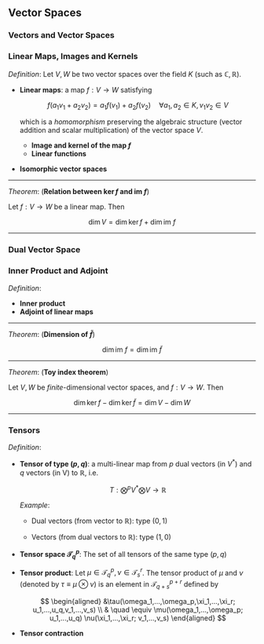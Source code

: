 ## Vector Spaces

### Vectors and Vector Spaces

### Linear Maps, Images and Kernels

*Definition*: Let $V, W$ be two vector spaces over the field $K$ (such as $\mathbb{C}, \mathbb{R}$).

- **Linear maps**: a map $f: V \to W$ satisfying

    $$
    f(a_1 v_1 + a_2 v_2) = a_1 f(v_1) + a_2 f(v_2)
    \quad \forall a_1, a_2 \in K, v_1 v_2 \in V
    $$

    which is a *homomorphism* preserving the algebraic structure (vector addition and scalar multiplication) of the vector space $V$.

    - **Image and kernel of the map $f$**
    - **Linear functions**

- **Isomorphic vector spaces**

----

*Theorem*: (**Relation between $\ker{f}$ and $\text{im }f$**)

Let $f: V \to W$ be a linear map. Then

$$
\dim{V} = \dim{\ker{f}}  + \dim{\text{im }f}
$$

----

### Dual Vector Space

### Inner Product and Adjoint

*Definition*:

- **Inner product**
- **Adjoint of linear maps**

----

*Theorem*: (**Dimension of $\tilde{f}$**)

$$
\dim{\text{im }f} = \dim{\text{im }\tilde{f}}
$$

----

*Theorem*: (**Toy index theorem**)

Let $V, W$ be *finite*-dimensional vector spaces, and $f: V\to W$. Then

$$
\dim{\ker{f}} - \dim{\ker{\tilde{f}}} = \dim{V} - \dim{W}
$$

----

### Tensors

*Definition*: 

- **Tensor of type $(p,q)$**: a multi-linear map from $p$ dual vectors (in $V^*$) and $q$ vectors (in V) to $\mathbb{R}$, i.e.
    
    $$
    T: \bigotimes^p V^* \bigotimes V \to \mathbb{R}
    $$

    *Example*:

    - Dual vectors (from vector to $\mathbb{R}$): type $(0,1)$

    - Vectors (from dual vectors to $\mathbb{R}$): type $(1,0)$

- **Tensor space $\mathcal{T}^p_q$**: The set of all tensors of the same type $(p,q)$ 

- **Tensor product**: Let $\mu \in \mathcal{T}^p_q, \, \nu \in \mathcal{T}^r_s$. The tensor product of $\mu$ and $\nu$ (denoted by $\tau \equiv \mu \otimes \nu$) is an element in $\mathcal{T}^{p+r}_{q+s}$ defined by

    $$
    \begin{aligned}
        &\tau(\omega_1,...,\omega_p,\xi_1,...,\xi_r; u_1,...,u_q,v_1,...,v_s) 
        \\ & \quad \equiv 
        \mu(\omega_1,...,\omega_p; u_1,...,u_q)
        \nu(\xi_1,...,\xi_r; v_1,...,v_s)
    \end{aligned}
    $$

- **Tensor contraction**
